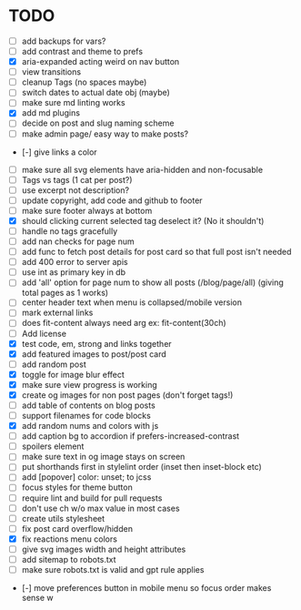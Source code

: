 # TODO

- [ ] add backups for vars?
- [ ] add contrast and theme to prefs
- [x] aria-expanded acting weird on nav button
- [ ] view transitions
- [ ] cleanup Tags (no spaces maybe)
- [ ] switch dates to actual date obj (maybe)
- [ ] make sure md linting works
- [x] add md plugins
- [ ] decide on post and slug naming scheme
- [ ] make admin page/ easy way to make posts?
- [-] give links a color
- [ ] make sure all svg elements have aria-hidden and non-focusable
- [ ] Tags vs tags (1 cat per post?)
- [ ] use excerpt not description?
- [ ] update copyright, add code and github to footer
- [ ] make sure footer always at bottom
- [x] should clicking current selected tag deselect it? (No it shouldn't)
- [ ] handle no tags gracefully
- [ ] add nan checks for page num
- [ ] add func to fetch post details for post card so that full post isn't needed
- [ ] add 400 error to server apis
- [ ] use int as primary key in db
- [ ] add 'all' option for page num to show all posts (/blog/page/all) (giving total pages as 1 works)
- [ ] center header text when menu is collapsed/mobile version
- [ ] mark external links
- [ ] does fit-content always need arg ex: fit-content(30ch)
- [ ] Add license
- [x] test code, em, strong and links together
- [x] add featured images to post/post card
- [ ] add random post
- [x] toggle for image blur effect
- [x] make sure view progress is working
- [x] create og images for non post pages (don't forget tags!)
- [ ] add table of contents on blog posts
- [ ] support filenames for code blocks
- [x] add random nums and colors with js
- [ ] add caption bg to accordion if prefers-increased-contrast
- [ ] spoilers element
- [ ] make sure text in og image stays on screen
- [ ] put shorthands first in stylelint order (inset then inset-block etc)
- [ ] add [popover] color: unset; to jcss
- [ ] focus styles for theme button
- [ ] require lint and build for pull requests
- [ ] don't use ch w/o max value in most cases
- [ ] create utils stylesheet
- [ ] fix post card overflow/hidden
- [x] fix reactions menu colors
- [ ] give svg images width and height attributes
- [ ] add sitemap to robots.txt
- [ ] make sure robots.txt is valid and gpt rule applies
- [-] move preferences button in mobile menu so focus order makes sense
w